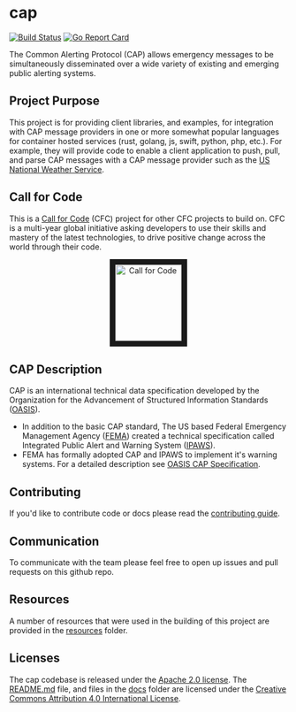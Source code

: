 # cap

[![Build Status](https://travis-ci.com/IBM/cap.svg?branch=master)](https://travis-ci.com/IBM/cap)
[![Go Report Card](https://goreportcard.com/badge/github.com/IBM/cap)](https://goreportcard.com/report/github.com/IBM/cap)

The Common Alerting Protocol (CAP) allows emergency messages to be simultaneously disseminated over a wide variety of existing and emerging public alerting systems.

## Project Purpose
This project is for providing client libraries, and examples, for integration with CAP message providers in one or more somewhat popular languages for container hosted services (rust, golang, js, swift, python, php, etc.).
For example, they will provide code to enable a client application to push, pull, and parse CAP messages with a CAP message provider such as the [US National Weather Service](https://alerts.weather.gov).

## Call for Code
This is a [Call for Code](https://callforcode.org/) (CFC) project for other CFC projects to build on. CFC is a multi-year global initiative asking developers to use their skills and mastery of the latest technologies, to drive positive change across the world through their code.
<p align="center">
<a href="https://callforcode.org/"><img src="https://callforcode.org/wp-content/uploads/2018/05/Call_for_Code_logo_vector_toptype_color.png" alt="Call for Code" width="120" height="138" border="10"></a>
</p>

## CAP Description
CAP is an international technical data specification developed by the Organization for the Advancement of Structured Information Standards ([OASIS](https://www.oasis-open.org)).
* In addition to the basic CAP standard, The US based Federal Emergency Management Agency ([FEMA](https://www.fema.gov/)) created a technical specification called Integrated Public Alert and Warning System ([IPAWS](https://www.fema.gov/ipaws-components)).
* FEMA has formally adopted CAP and IPAWS to implement it's warning systems.
For a detailed description see [OASIS CAP Specification]( https://www.fema.gov/media-library/assets/documents/105521).

## Contributing
If you'd like to contribute code or docs please read the [contributing guide](./docs/contributing.md).

## Communication
To communicate with the team please feel free to open up issues and pull requests on this github repo.

## Resources
A number of resources that were used in the building of this project are provided in the [resources](./resources/) folder.

## Licenses
The cap codebase is released under the [Apache 2.0 license](https://github.com/IBM/cap/LICENSE).
The [README.md](./README.md) file, and files in the [docs](./docs/) folder are licensed under the [Creative Commons Attribution 4.0 International License](https://creativecommons.org/licenses/by/4.0/).
